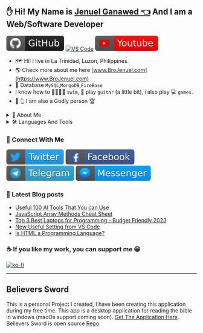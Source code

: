 ## ✋ Hi! My Name is [Jenuel Ganawed 👈](https://jenuelganawed.ml/#/) And I am a Web/Software Developer


[![Github](https://github.com/aleen42/badges/raw/master/src/github.svg)](https://github.com/BroJenuel) 
[![VS Code](https://badges.aleen42.com/src/visual_studio_code.svg)](https://marketplace.visualstudio.com/publishers/MisterJ)
[![Youtube](https://github.com/aleen42/badges/raw/master/src/youtube.svg)](https://www.youtube.com/channel/UCNANDtTF63UTRcYioVsSCdA)



- 🗺 Hi! I live in La Trinidad, Luzon, Philippines.
 - 🌎 Check more about me here [www.BroJenuel.com](https://www.BroJenuel.com)
 - 💾 Database `MySQL`,`MongoDB`,`FireBase`
 - I know how to 🏊‍♀️🏊‍♂️ `swim`, 🎸 play `guitar` (a little bit), i also play 💻 `games`.
 - 🙏 👆 I am also a Godly person 🏆


<details>
<summary> 👔 About Me</summary>

My name is Jenuel Ganawed. I’m a developer with a full-stack background and a keen eye for good design. I love to make complex things simple and joy to use. Currently, I focus on building web apps with VueJs(v2)(v3) and Laravel.

Over the past 5 years, I’ve gained experience across some aspects of the application lifecycle, including frontend, backend, and dev-ops. It allows me to take full ownership of a project from design to implementation and deployment.
</details>
<details>
<summary>🛠 Languages And Tools</summary>

<p align="left">
    <a href="https://getbootstrap.com" target="_blank">
        <img src="https://getbootstrap.com/docs/5.0/assets/brand/bootstrap-logo.svg" alt="bootstrap" height="40"/>
    </a>
    <a href="https://www.javascript.com/" target="_blank">
        <img src="https://img.icons8.com/color/344/javascript--v1.png" alt="javascript" height="40"/>
    </a>
    <a href="https://developer.mozilla.org/en-US/docs/Web/HTML/" target="_blank">
        <img src="https://www.svgrepo.com/show/349402/html5.svg" alt="html" height="40"/>
    </a>
    <a href="https://developer.mozilla.org/en-US/docs/Web/CSS" target="_blank">
        <img src="https://www.svgrepo.com/show/353623/css-3.svg" alt="css" height="40"/>
    </a>
    <a href="https://www.php.net/" target="_blank">
        <img src="https://www.svgrepo.com/show/349474/php.svg" alt="php" height="40"/>
    </a>
    <a href="https://vuejs.org/" target="_blank">
        <img src="https://www.svgrepo.com/show/354528/vue.svg" alt="vuejs" height="40"/>
    </a>
    <a href="https://nuxtjs.org/" target="_blank">
        <img src="https://www.svgrepo.com/show/354131/nuxt-icon.svg" alt="nuxt" height="40"/>
    </a>
    <a href="https://vuepress.vuejs.org/" target="_blank">
        <img src="https://v2.vuepress.vuejs.org/images/hero.png" alt="vuepress" height="40"/>
    </a>
    <a href="https://vitejs.dev" target="_blank">
        <img src="https://www.svgrepo.com/show/374167/vite.svg" alt="vitejs" height="40"/>
    </a>
    <a href="https://laravel.com/" target="_blank">
        <img src="https://www.svgrepo.com/show/353985/laravel.svg" alt="laravel" height="40"/>
    </a>
    <a href="https://lumen.laravel.com/" target="_blank">
        <img src="https://www.svgrepo.com/show/354019/lumen.svg" alt="laravel lumen" height="40"/>
    </a>
    <a href="https://rubyonrails.org/" target="_blank">
        <img src="https://www.svgrepo.com/show/374027/rails.svg" alt="rails" height="40"/>
    </a>
    <a href="https://codeigniter.com/" target="_blank">
        <img src="https://www.svgrepo.com/show/353579/codeigniter.svg" alt="codeigniter" height="40"/>
    </a>
    <a href="https://nodejs.org/" target="_blank">
        <img src="https://www.svgrepo.com/show/355140/node.svg" alt="NodeJs" height="40"/>
    </a>
</p>
</details>

### 🔗 Connect With Me
[![Twitter](https://github.com/aleen42/badges/raw/master/src/twitter.svg)](https://twitter.com/broJenuel)
[![Facebook](https://github.com/aleen42/badges/raw/master/src/facebook.svg)](https://facebook.com/brojenuel)
[![Telegram](https://github.com/aleen42/badges/raw/master/src/telegram.svg)](https://t.me/BroJenuelChannel)
[![Messenger](https://github.com/aleen42/badges/raw/master/src/messenger.svg)](https://www.facebook.com/ganawed/)

### 🚨 Latest Blog posts
<!-- BLOG-POST-LIST:START -->
- [Useful 100 AI Tools That You can Use](https://brojenuel.com/blog/Useful-100-AI-Tools-That-You-can-Use)
- [JavaScript Array Methods Cheat Sheet](https://brojenuel.com/blog/JavaScript-Array-Methods-Cheat-Sheet)
- [Top 3 Best Laptops for Programming - Budget Friendly 2023](https://brojenuel.com/blog/Top-3-Best-Laptops-for-Programming-Budget-Friendly-2023)
- [New Useful Setting from VS Code](https://brojenuel.com/blog/New-Useful-Setting-from-VS-Code)
- [Is HTML a Programming Language?](https://brojenuel.com/blog/Is-HTML-a-Programming-Language-)
<!-- BLOG-POST-LIST:END -->

### ☕ If you like my work, you can support me 😁
[![ko-fi](https://ko-fi.com/img/githubbutton_sm.svg)](https://ko-fi.com/T6T5379QZ)

-------------------------------------------
## Believers Sword
This is a personal Project I created, I have been creating this application during my free time. This app is a desktop application for reading the bible in windows (macOs support coming soon). [Get The Application Here](https://believers-sword.brojenuel.com). Believers Sword is open source [Repo](https://github.com/Bible-Projects/believers-sword-next).
